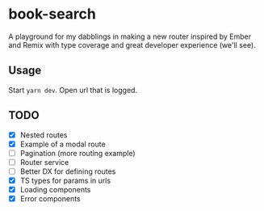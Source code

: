 # book-search

A playground for my dabblings in making a new router inspired by Ember and Remix with type coverage and great developer experience (we'll see).

## Usage

Start `yarn dev`. Open url that is logged.

## TODO

- [x] Nested routes
- [x] Example of a modal route
- [ ] Pagination (more routing example)
- [ ] Router service
- [ ] Better DX for defining routes
- [x] TS types for params in urls
- [x] Loading components
- [x] Error components

